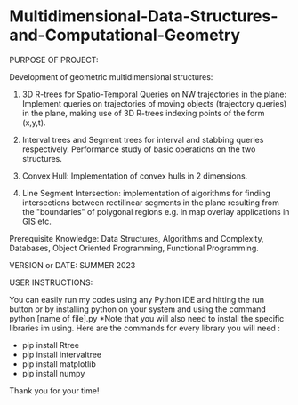 # Multidimensional-Data-Structures-and-Computational-Geometry


PURPOSE OF PROJECT:

Development of geometric multidimensional structures:

1. 3D R-trees for Spatio-Temporal Queries on NW trajectories in the plane: Implement queries on trajectories of moving objects (trajectory queries) in the plane, making use of 3D R-trees indexing points of the form (x,y,t).

2. Interval trees and Segment trees for interval and stabbing queries respectively. Performance study of basic operations on the two structures. 

3. Convex Hull: Implementation of convex hulls in 2 dimensions.

4. Line Segment Intersection: implementation of algorithms for finding intersections between rectilinear segments in the plane resulting from the "boundaries" of polygonal regions e.g. in map overlay applications in GIS etc.


Prerequisite Knowledge: Data Structures, Algorithms and Complexity, Databases, Object Oriented Programming, Functional Programming.

VERSION or DATE: SUMMER 2023

USER INSTRUCTIONS:

You can easily run my codes using any Python IDE and hitting the run button or by installing python on your system and using the command python [name of file].py
*Note that you will also need to install the specific libraries im using. Here are the commands for every library you will need :
- pip install Rtree
- pip install intervaltree
- pip install matplotlib
- pip install numpy

Thank you for your time!
